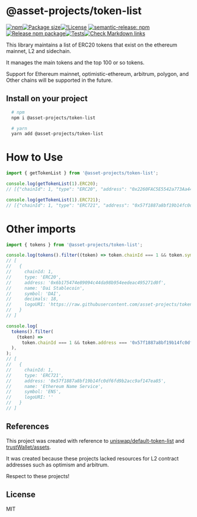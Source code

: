# @asset-projects/token-list

<!-- markdown-link-check-disable -->

[![npm](https://img.shields.io/npm/v/@asset-projects/token-list)](https://unpkg.com/@asset-projects/token-list@latest/)[![Package size](https://badgen.net/bundlephobia/minzip/@asset-projects/token-list)](https://bundlephobia.com/package/@asset-projects/token-list)[![!License](https://badgen.net/npm/license/@asset-projects/token-balance)](https://github.com/asset-projects/token-balance/blob/main/LICENSE)
[![semantic-release: npm](https://img.shields.io/badge/semantic--release-npm-e10079?logo=semantic-release)](https://github.com/semantic-release/semantic-release)
[![Release npm package](https://github.com/asset-projects/token-list/actions/workflows/release.yml/badge.svg)](https://github.com/asset-projects/token-list/actions/workflows/release.yml)[![Tests](https://github.com/asset-projects/token-list/actions/workflows/tests.yml/badge.svg)](https://github.com/asset-projects/token-list/actions/workflows/tests.yml)[![Check Markdown links](https://github.com/asset-projects/token-list/actions/workflows/linkchecker.yml/badge.svg)](https://github.com/asset-projects/token-list/actions/workflows/linkchecker.yml)

<!-- markdown-link-check-enable -->

This library maintains a list of ERC20 tokens that exist on the ethereum mainnet, L2 and sidechain.

It manages the main tokens and the top 100 or so tokens.

Support for Ethereum mainnet, optimistic-ethereum, arbitrum, polygon, and Other chains will be supported in the future.

## Install on your project

```zsh
  # npm
  npm i @asset-projects/token-list

  # yarn
  yarn add @asset-projects/token-list
```

# How to Use

```ts
import { getTokenList } from '@asset-projects/token-list';

console.log(getTokenList(1).ERC20);
// [{"chainId": 1, "type": "ERC20", "address": "0x2260FAC5E5542a773Aa44fBCfeDf7C193bc2C599", "name": "Wrapped BTC", ...}]

console.log(getTokenList(1).ERC721);
// [{"chainId": 1, "type": "ERC721", "address": "0x57f1887a8bf19b14fc0df6fd9b2acc9af147ea85", "name": "Ethereum Name Service", ...}]
```

# Other imports

```ts
import { tokens } from '@asset-projects/token-list';

console.log(tokens().filter((token) => token.chainId === 1 && token.symbol === 'DAI'));
// [
//   {
//     chainId: 1,
//     type: 'ERC20',
//     address: '0x6b175474e89094c44da98b954eedeac495271d0f',
//     name: 'Dai Stablecoin',
//     symbol: 'DAI',
//     decimals: 18,
//     logoURI: 'https://raw.githubusercontent.com/asset-projects/token-list/main/public/dai.png'
//   }
// ]

console.log(
  tokens().filter(
    (token) =>
      token.chainId === 1 && token.address === '0x57f1887a8bf19b14fc0df6fd9b2acc9af147ea85', // ENS
  ),
);
// [
//   {
//     chainId: 1,
//     type: 'ERC721',
//     address: '0x57f1887a8bf19b14fc0df6fd9b2acc9af147ea85',
//     name: 'Ethereum Name Service',
//     symbol: 'ENS',
//     logoURI: ''
//   }
// ]
```

## References

This project was created with reference to [uniswap/default-token-list](https://github.com/Uniswap/default-token-list) and [trustWallet/assets](https://github.com/trustwallet/assets).

It was created because these projects lacked resources for L2 contract addresses such as optimism and arbitrum.

Respect to these projects!

## License

MIT

